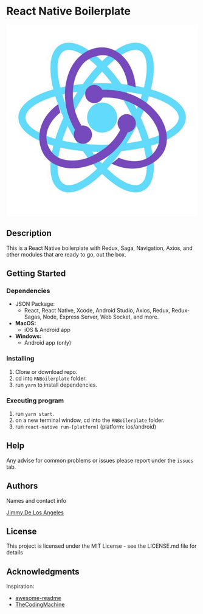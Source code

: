 # React Native Boilerplate
![Logo](./App/Assets/Images/react-logo2.jpeg)

## Description

This is a React Native boilerplate with Redux, Saga, Navigation, Axios, and other modules that are ready to go, out the box.

## Getting Started

### Dependencies
* JSON Package: 
    * React, React Native, Xcode, Android Studio, Axios, Redux, Redux-Sagas, Node, Express Server, Web Socket, and more.
* __MacOS:__ 
  * iOS & Android app
* __Windows:__ 
  * Android app (only)

### Installing

1. Clone or download repo.
2. cd into `RNBoilerplate` folder.
3. run `yarn` to install dependencies.

### Executing program

1. run `yarn start`.
2. on a new terminal window, cd into the `RNBoilerplate` folder.
3. run `react-native run-[platform]` (platform: ios/android)

## Help

Any advise for common problems or issues please report under the `issues` tab.


## Authors

Names and contact info

[Jimmy De Los Angeles](https://www.linkedin.com/in/jimmydla/)

## License

This project is licensed under the MIT License - see the LICENSE.md file for details

## Acknowledgments

Inspiration:

- [awesome-readme](https://github.com/matiassingers/awesome-readme)
- [TheCodingMachine](https://github.com/thecodingmachine/react-native-boilerplate)

